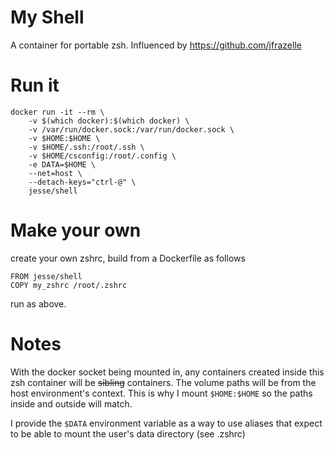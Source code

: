 # My Shell

A container for portable zsh. Influenced by https://github.com/jfrazelle

# Run it

    docker run -it --rm \
        -v $(which docker):$(which docker) \
        -v /var/run/docker.sock:/var/run/docker.sock \
        -v $HOME:$HOME \
        -v $HOME/.ssh:/root/.ssh \
        -v $HOME/csconfig:/root/.config \
        -e DATA=$HOME \
        --net=host \
        --detach-keys="ctrl-@" \
        jesse/shell

# Make your own

create your own zshrc, build from a Dockerfile as follows

    FROM jesse/shell
    COPY my_zshrc /root/.zshrc

run as above.

# Notes

With the docker socket being mounted in, any containers created inside this zsh
container will be ~~sibling~~ containers. The volume paths will be from the host
environment's context. This is why I mount `$HOME:$HOME` so the paths inside and
outside will match.

I provide the `$DATA` environment variable as a way to use aliases that expect
to be able to mount the user's data directory (see .zshrc)
